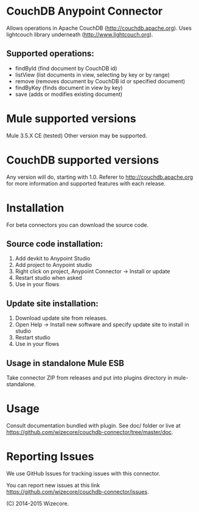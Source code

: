# CouchDB Anypoint Connector

Allows operations in Apache CouchDB (http://couchdb.apache.org).
Uses lightcouch library underneath (http://www.lightcouch.org).

## Supported operations:

* findById (find document by CouchDB id)
* listView (list documents in view, selecting by key or by range)
* remove (removes document by CouchDB id or specified document)
* findByKey (finds document in view by key)
* save (adds or modifies existing document)

# Mule supported versions

Mule 3.5.X CE (tested)
Other version may be supported.

# CouchDB supported versions

Any version will do, starting with 1.0. 
Referer to http://couchdb.apache.org for more information and supported features with each release.

# Installation 

For beta connectors you can download the source code.

## Source code installation: 

1. Add devkit to Anypoint Studio
2. Add project to Anypoint studio
3. Right click on project, Anypoint Connector -> Install or update
4. Restart studio when asked
5. Use in your flows

## Update site installation:

1. Download update site from releases.
2. Open Help -> Install new software and specify update site to install in studio
3. Restart studio
4. Use in your flows

## Usage in standalone Mule ESB

Take connector ZIP from releases and put into plugins directory in mule-standalone.

# Usage

Consult documentation bundled with plugin.
See doc/ folder or live at https://github.com/wizecore/couchdb-connector/tree/master/doc.

# Reporting Issues

We use GitHub Issues for tracking issues with this connector. 

You can report new issues at this link https://github.com/wizecore/couchdb-connector/issues.

(C) 2014-2015 Wizecore.
